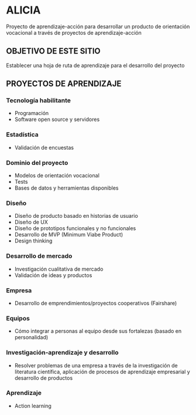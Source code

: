 # ALICIA
Proyecto de aprendizaje-acción para desarrollar un producto de orientación vocacional a través de proyectos de aprendizaje-acción
## OBJETIVO DE ESTE SITIO
Establecer una hoja de ruta de aprendizaje para el desarrollo del proyecto

##  PROYECTOS DE APRENDIZAJE
### Tecnología habilitante
- Programación
- Software open source y servidores
### Estadística
- Validación de encuestas
### Dominio del proyecto
- Modelos de orientación vocacional
- Tests
- Bases de datos y herramientas disponibles
### Diseño
- Diseño de producto basado en historias de usuario
- Diseño de UX
- Diseño de prototipos funcionales y no funcionales
- Desarrollo de MVP (Minimum Viabe Product)
- Design thinking
### Desarrollo de mercado
- Investigación cualitativa de mercado
- Validación de ideas y productos
### Empresa
- Desarrollo de emprendimientos/proyectos cooperativos (Fairshare)
### Equipos
- Cómo integrar a personas al equipo desde sus fortalezas (basado en personalidad)
### Investigación-aprendizaje y desarrollo
- Resolver problemas de una empresa a través de la investigación de literatura científica, aplicación de procesos de aprendizaje empresarial y desarrollo de productos
### Aprendizaje
- Action learning

